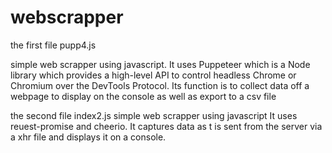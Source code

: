 # webscrapper
the first file pupp4.js

simple web scrapper using javascript.
It uses Puppeteer which is a Node library which provides a high-level API to control headless Chrome or Chromium over the DevTools Protocol.
Its function is to collect data off a webpage to display on the console as well as export to a csv file



the second file index2.js
simple web scrapper using javascript
It uses reuest-promise and cheerio. It captures data as t is sent from the server via a xhr file and displays it on a console.
